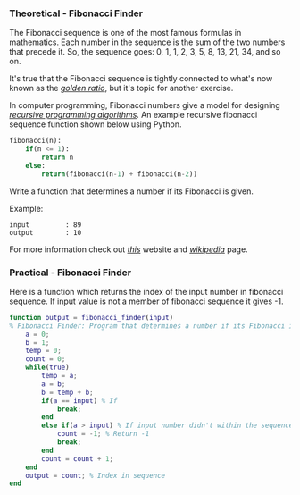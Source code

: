 ### Theoretical - Fibonacci Finder

The Fibonacci sequence is one of the most famous formulas in mathematics. Each number in the sequence is the sum of the two numbers that precede it. So, the sequence goes: 0, 1, 1, 2, 3, 5, 8, 13, 21, 34, and so on.

It's true that the Fibonacci sequence is tightly connected to what's now known as the *[golden ratio](https://www.mathsisfun.com/numbers/golden-ratio.html)*, but it's topic for another exercise.  

In computer programming, Fibonacci numbers give a model for designing *[recursive programming algorithms](https://www.cs.cmu.edu/~adamchik/15-121/lectures/Recursions/recursions.html)*. An example recursive fibonacci sequence function shown below using Python.  

```python
fibonacci(n):
    if(n <= 1):
        return n
    else:
        return(fibonacci(n-1) + fibonacci(n-2))
```

Write a function that determines a number if its Fibonacci is given.

Example:
```
input         : 89
output        : 10
```

For more information check out _[this](http://mathworld.wolfram.com/FibonacciNumber.html)_ website and *[wikipedia](https://en.wikipedia.org/wiki/Fibonacci_number)* page.

### Practical - Fibonacci Finder

Here is a function which returns the index of the input number in fibonacci sequence. If input value is not a member of fibonacci sequence it gives -1.

```matlab
function output = fibonacci_finder(input)
% Fibonacci Finder: Program that determines a number if its Fibonacci is given.
    a = 0;
    b = 1;
    temp = 0;
    count = 0;
    while(true)
        temp = a;
        a = b;
        b = temp + b;
        if(a == input) % If
            break;
        end
        else if(a > input) % If input number didn't within the sequence
            count = -1; % Return -1
            break;
        end
        count = count + 1;
    end
    output = count; % Index in sequence
end
```
